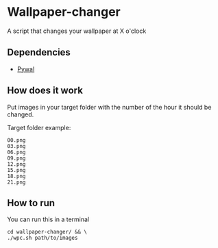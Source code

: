 # Wallpaper-changer
A script that changes your wallpaper at X o'clock


## Dependencies 
* [Pywal](https://github.com/dylanaraps/pywal)

## How does it work
Put images in your target folder with the number of the hour it should be changed.

Target folder example:
```
00.png
03.png
06.png
09.png
12.png
15.png
18.png
21.png
```

## How to run
You can run this in a terminal
```
cd wallpaper-changer/ && \
./wpc.sh path/to/images
```
